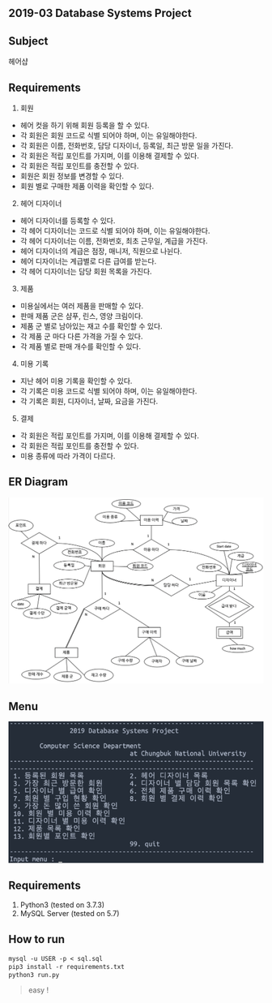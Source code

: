 ## 2019-03 Database Systems Project

## Subject

헤어샵 

## Requirements

1. 회원
* 헤어 컷을 하기 위해 회원 등록을 할 수 있다.
* 각 회원은 회원 코드로 식별 되어야 하며, 이는 유일해야한다.
* 각 회원은 이름, 전화번호, 담당 디자이너, 등록일, 최근 방문 일을 가진다.
* 각 회원은 적립 포인트를 가지며, 이를 이용해 결제할 수 있다.
* 각 회원은 적립 포인트를 충전할 수 있다.
* 회원은 회원 정보를 변경할 수 있다.
* 회원 별로 구매한 제품 이력을 확인할 수 있다.

2. 헤어 디자이너
* 헤어 디자이너를 등록할 수 있다.
* 각 헤어 디자이너는 코드로 식별 되어야 하며, 이는 유일해야한다.
* 각 헤어 디자이너는 이름, 전화번호, 최초 근무일, 계급을 가진다.
* 헤어 디자이너의 계급은 점장, 매니저, 직원으로 나뉜다.
* 헤어 디자이너는 계급별로 다른 급여를 받는다.
* 각 헤어 디자이너는 담당 회원 목록을 가진다.

3. 제품
* 미용실에서는 여러 제품을 판매할 수 있다.
* 판매 제품 군은 샴푸, 린스, 영양 크림이다.
* 제품 군 별로 남아있는 재고 수를 확인할 수 있다.
* 각 제품 군 마다 다른 가격을 가질 수 있다.
* 각 제품 별로 판매 개수를 확인할 수 있다.

4. 미용 기록

* 지난 헤어 미용 기록을 확인할 수 있다.
* 각 기록은 미용 코드로 식별 되어야 하며, 이는 유일해야한다.
* 각 기록은 회원, 디자이너, 날짜, 요금을 가진다.

5. 결제

* 각 회원은 적립 포인트를 가지며, 이를 이용해 결제할 수 있다.
* 각 회원은 적립 포인트를 충전할 수 있다.
* 미용 종류에 따라 가격이 다르다.

## ER Diagram

![ER_Diagram](img_md/ER_Diagram.png)

## Menu

![image-20191128234550288](img_md/image-20191128234550288.png)

## Requirements

1. Python3 (tested on 3.7.3)
2. MySQL Server (tested on 5.7)

## How to run

```
mysql -u USER -p < sql.sql
pip3 install -r requirements.txt
python3 run.py
```

> easy !